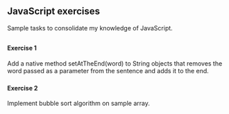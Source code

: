 ## JavaScript exercises
Sample tasks to consolidate my knowledge of JavaScript.
##
#### Exercise 1
Add a native method setAtTheEnd(word) to String objects that removes the word passed as a parameter from the sentence and adds it to the end.
###
#### Exercise 2
Implement bubble sort algorithm on sample array.
###

